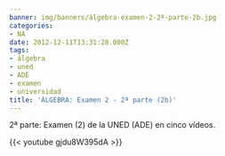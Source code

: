 ```yaml
---
banner: img/banners/álgebra-examen-2-2ª-parte-2b.jpg
categories:
- NA
date: 2012-12-11T13:31:28.000Z
tags:
- álgebra
- uned
- ADE
- examen
- universidad
title: 'ÁLGEBRA: Examen 2 - 2ª parte (2b)'
---
```


2ª parte: Examen (2) de la UNED (ADE) en cinco vídeos.

{{< youtube gjdu8W395dA >}}
